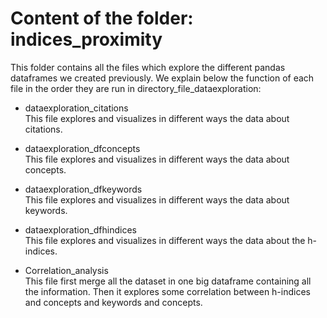 # Content of the folder: indices_proximity

<a name="readme-top"></a>

This folder contains all the files which explore the different pandas dataframes we created previously. We explain below the function of each file in the order they are run in directory_file_dataexploration:

* dataexploration_citations
 <br> This file explores and visualizes in different ways the data about citations.
 
* dataexploration_dfconcepts
 <br> This file explores and visualizes in different ways the data about concepts.
 
* dataexploration_dfkeywords
 <br> This file explores and visualizes in different ways the data about keywords.
 
 * dataexploration_dfhindices
 <br> This file explores and visualizes in different ways the data about the h-indices.
 
 * Correlation_analysis
 <br> This file first merge all the dataset in one big dataframe containing all the information.
 Then it explores some correlation between h-indices and concepts and keywords and concepts.
